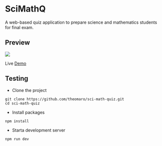 # SciMathQ

A web-based quiz application to prepare science and mathematics students for final exam.

## Preview

![](screenshot.png)

Live [Demo](https://sci-math-quiz.vercel.app/)

## Testing

- Clone the project

```npm
git clone https://github.com/theomaro/sci-math-quiz.git
cd sci-math-quiz
```

- Install packages

```npm
npm install
```

- Starta development server

```npm
npm run dev
```
